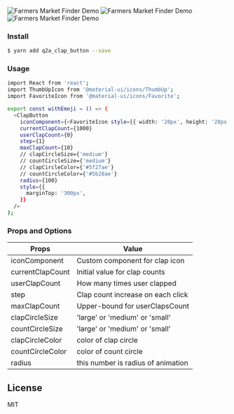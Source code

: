 ![Farmers Market Finder Demo](https://s1.gifyu.com/images/clap1.gif)
![Farmers Market Finder Demo](https://s1.gifyu.com/images/clap2.gif)
![Farmers Market Finder Demo](https://s1.gifyu.com/images/clap4.gif)

### Install


```sh
$ yarn add q2a_clap_button --save
```

### Usage

```sh
import React from 'react';
import ThumbUpIcon from '@material-ui/icons/ThumbUp';
import FavoriteIcon from '@material-ui/icons/Favorite';

export const withEmoji = () => (
  <ClapButton
    iconComponent={<FavoriteIcon style={{ width: '20px', height: '20px', fill: 'white' }} />}
    currentClapCount={1000}
    userClapCount={0}
    step={1}
    maxClapCount={10}
    // clapCircleSize={'medium'}
    // countCircleSize={'medium'}
    // clapCircleColor={'#5f27ae'}
    // countCircleColor={'#5b28ae'}
    radius={100}
    style={{
      marginTop: '300px',
    }}
  />
);
```

### Props and Options

| Props | Value |
| ------ | ------ |
| iconComponent|Custom component for clap icon|
| currentClapCount |Initial value for clap counts|
| userClapCount |How many times user clapped|
| step|Clap count increase on each click|
|maxClapCount| Upper-bound for userClapsCount|
| clapCircleSize | 'large' or 'medium' or 'small' |
| countCircleSize | 'large' or 'medium' or 'small' |
| clapCircleColor |color of clap circle|
| countCircleColor | color of count circle |
|radius |this number is radius of animation |

License
----

MIT


